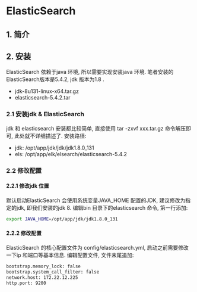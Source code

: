 # ElasticSearch
> 

## 1. 简介


## 2. 安装
ElasticSearch 依赖于java 环境, 所以需要实现安装java 环境. 笔者安装的ElasticSearch版本是5.4.2, jdk 版本为1.8 .
* jdk-8u131-linux-x64.tar.gz
* elasticsearch-5.4.2.tar

### 2.1 安装jdk & ElasticSearch
jdk 和 elasticsearch 安装都比较简单, 直接使用 tar -zxvf xxx.tar.gz 命令解压即可, 此处就不详细描述了. 
安装路径:
* jdk: /opt/app/jdk/jdk/jdk1.8.0_131
* els: /opt/app/elk/elsearch/elasticsearch-5.4.2

### 2.2 修改配置
#### 2.2.1 修改jdk 位置
默认启动ElasticSearch 会使用系统变量JAVA_HOME 配置的JDK, 建议修改为指定的jdk, 即我们安装的jdk 8. 
编辑bin 目录下的elasticsearch 命令, 第一行添加:

```bash
export JAVA_HOME=/opt/app/jdk/jdk1.8.0_131
```

#### 2.2.2 修改配置
ElasticSearch 的核心配置文件为 config/elasticsearch.yml, 启动之前需要修改一下ip 和端口等基本信息.
编辑配置文件, 文件末尾追加:

```bash
bootstrap.memory_lock: false
bootstrap.system_call_filter: false       
network.host: 172.22.12.225
http.port: 9200
```
